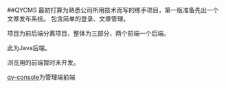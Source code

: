 ##QYCMS
最初打算为熟悉公司所用技术而写的练手项目，第一版准备先出一个文章发布系统。
包含简单的登录、文章管理。

项目为前后端分离项目，整体为三部分，两个前端一个后端。

此为Java后端。

浏览用的前端暂时未开发。

[qy-console](https://github.com/iwinder/qy-console.git)为管理端前端


